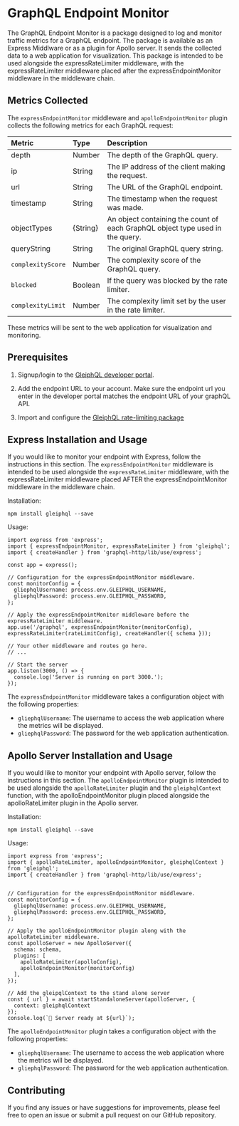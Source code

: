 # GraphQL Endpoint Monitor
The GraphQL Endpoint Monitor is a package designed to log and monitor traffic metrics for a GraphQL endpoint. The package is available as an Express Middlware or as a plugin for Apollo server. It sends the collected data to a web application for visualization. This package is intended to be used alongside the expressRateLimiter middleware, with the expressRateLimiter middleware placed after the expressEndpointMonitor middleware in the middleware chain.

## Metrics Collected
The `expressEndpointMonitor` middleware and `apolloEndpointMonitor` plugin collects the following metrics for each GraphQL request:


| Metric           | Type     | Description                                                                              |
| :--------------- | :------- | :--------------------------------------------------------------------------------------- |
| depth            | Number   | The depth of the GraphQL query.                                                          |
| ip               | String   | The IP address of the client making the request.                                         |
| url              | String   | The URL of the GraphQL endpoint.                                                         |
| timestamp        | String   | The timestamp when the request was made.                                                 |
| objectTypes      | {String} | An object containing the count of each GraphQL object type used in the query.            |
| queryString      | String   | The original GraphQL query string.                                                       |
| `complexityScore`| Number   | The complexity score of the GraphQL query.                                               |
| `blocked`        | Boolean  | If the query was blocked by the rate limiter.                                            |
| `complexityLimit`| Number   | The complexity limit set by the user in the rate limiter.                                |

These metrics will be sent to the web application for visualization and monitoring.

## Prerequisites
1. Signup/login to the [GleiphQL developer portal](gleiphql.com).

2. Add the endpoint URL to your account. Make sure the endpoint url you enter in the developer portal matches the endpoint URL of your graphQL API. 

3. Import and configure the [GleiphQL rate-limiting package](https://www.npmjs.com/)

## Express Installation and Usage
If you would like to monitor your endpoint with Express, follow the instructions in this section. The `expressEndpointMonitor` middleware is intended to be used alongside the `expressRateLimiter` middleware, with the expressRateLimiter middleware placed AFTER the expressEndpointMonitor middleware in the middleware chain.

Installation:

```
npm install gleiphql --save
```
Usage:
```
import express from 'express';
import { expressEndpointMonitor, expressRateLimiter } from 'gleiphql';
import { createHandler } from 'graphql-http/lib/use/express';

const app = express();

// Configuration for the expressEndpointMonitor middleware.
const monitorConfig = {
  gliephqlUsername: process.env.GLEIPHQL_USERNAME,
  gliephqlPassword: process.env.GLEIPHQL_PASSWORD,
};

// Apply the expressEndpointMonitor middleware before the expressRateLimiter middleware.
app.use('/graphql', expressEndpointMonitor(monitorConfig), expressRateLimiter(rateLimitConfig), createHandler({ schema }));

// Your other middleware and routes go here.
// ...

// Start the server
app.listen(3000, () => {
  console.log('Server is running on port 3000.');
});
```

The `expressEndpointMonitor` middleware takes a configuration object with the following properties:
* `gliephqlUsername`: The username to access the web application where the metrics will be displayed.
* `gliephqlPassword`: The password for the web application authentication.



## Apollo Server Installation and Usage
If you would like to monitor your endpoint with Apollo server, follow the instructions in this section. The `apolloEndpointMonitor` plugin is intended to be used alongside the `apolloRateLimiter` plugin and the `gleiphqlContext` function, with the apolloEndpointMonitor plugin placed alongside the apolloRateLimiter plugin in the Apollo server.

Installation:
```
npm install gleiphql --save
```

Usage:
```
import express from 'express';
import { apolloRateLimiter, apolloEndpointMonitor, gleiphqlContext } from 'gleiphql';
import { createHandler } from 'graphql-http/lib/use/express';


// Configuration for the expressEndpointMonitor middleware.
const monitorConfig = {
  gliephqlUsername: process.env.GLEIPHQL_USERNAME,
  gliephqlPassword: process.env.GLEIPHQL_PASSWORD,
};

// Apply the apolloEndpointMonitor plugin along with the apolloRateLimiter middleware.
const apolloServer = new ApolloServer({
  schema: schema,
  plugins: [
    apolloRateLimiter(apolloConfig),
    apolloEndpointMonitor(monitorConfig)
  ],
});

// Add the gleipqlContext to the stand alone server
const { url } = await startStandaloneServer(apolloServer, {
  context: gleiphqlContext
});
console.log(`🚀 Server ready at ${url}`);
```

The `apolloEndpointMonitor` plugin takes a configuration object with the following properties:
* `gliephqlUsername`: The username to access the web application where the metrics will be displayed.
* `gliephqlPassword`: The password for the web application authentication.


## Contributing
If you find any issues or have suggestions for improvements, please feel free to open an issue or submit a pull request on our GitHub repository.